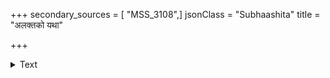 +++
secondary_sources = [ "MSS_3108",]
jsonClass = "Subhaashita"
title = "अलक्तको यथा"

+++

<details><summary>Text</summary>

अलक्तको यथा रक्तो निष्पीड्य पुरुषस् तथा।  
अबलाभिर्बलाद् रक्तः पादमूले निपात्यते॥
</details>
